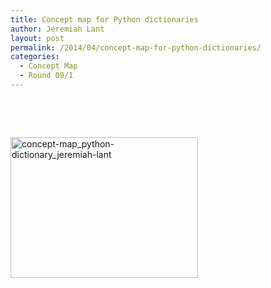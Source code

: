 ```yaml
---
title: Concept map for Python dictionaries
author: Jeremiah Lant
layout: post
permalink: /2014/04/concept-map-for-python-dictionaries/
categories:
  - Concept Map
  - Round 09/1
---
```

&nbsp;

&nbsp;

[<img class="alignnone size-medium wp-image-6864" alt="concept-map_python-dictionary_jeremiah-lant" src="http://teaching.software-carpentry.org/wp-content/uploads/2014/04/concept-map_python-dictionary_jeremiah-lant-300x225.jpg" width="300" height="225" />][1]

 [1]: http://teaching.software-carpentry.org/wp-content/uploads/2014/04/concept-map_python-dictionary_jeremiah-lant.jpg